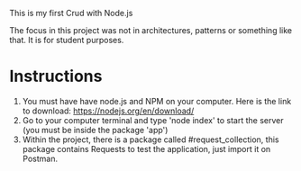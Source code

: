 This is my first Crud with Node.js

The focus in this project was not in architectures, patterns or something like that.
It is for student purposes.

# Instructions
1. You must have have node.js and NPM on your computer. Here is the link to download: https://nodejs.org/en/download/
2. Go to your computer terminal and type 'node index' to start the server (you must be inside the package 'app')
3. Within the project, there is a package called #request_collection, this package contains Requests to test the application,
just import it on Postman.
